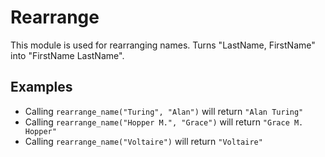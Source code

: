 Rearrange
=========

This module is used for rearranging names.
Turns "LastName, FirstName" into "FirstName LastName".

## Examples

 * Calling `rearrange_name("Turing", "Alan")` will return `"Alan Turing"`
 * Calling `rearrange_name("Hopper M.", "Grace")` will return `"Grace M. Hopper"`
 *  Calling `rearrange_name("Voltaire")` will return `"Voltaire"`